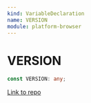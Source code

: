```yaml
---
kind: VariableDeclaration
name: VERSION
module: platform-browser
---
```


# VERSION

```ts
const VERSION: any;
```

[Link to repo](https://github.com/timdeschryver/angular/blob/master/packages/platform-browser/src/version.ts#L20-L20)
